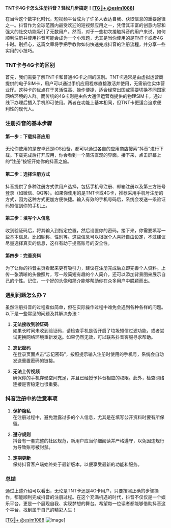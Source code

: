 **TNT卡4G卡怎么注册抖音？轻松几步搞定！[[TG💪+ @esim1088](https://t.me/s/esim1088)]**

在当今这个数字化时代，短视频平台成为了许多人表达自我、获取信息的重要途径之一。抖音作为全球范围内最受欢迎的短视频应用之一，凭借其丰富的创意内容和强大的社交功能吸引了无数用户。然而，对于一些初次接触抖音的用户来说，如何顺利注册并使用抖音可能会成为一个小难题，尤其是当你使用的是TNT卡或者4G卡时。别担心，这篇文章将手把手教你如何快速完成抖音的注册流程，并分享一些实用的小技巧。

### TNT卡与4G卡的区别

首先，我们需要了解TNT卡和普通4G卡之间的区别。TNT卡通常是由虚拟运营商提供的电子SIM卡，用户可以通过手机应用程序直接激活并使用，无需前往实体营业厅。这种卡的优点在于灵活性高、操作便捷，适合经常出国或需要切换不同国家网络环境的人群。而传统的4G卡则是由各大通信运营商提供的物理SIM卡，通过线下办理后插入手机即可使用。两者在功能上基本相同，但TNT卡更适合追求便利性的现代人。

### 注册抖音的基本步骤

#### 第一步：下载抖音应用

无论你使用的是安卓还是iOS设备，都可以通过各自的应用商店搜索“抖音”进行下载。下载完成后打开应用，你会看到一个简洁直观的界面。接下来，点击屏幕上的“注册”按钮开始你的抖音之旅。

#### 第二步：选择注册方式

抖音提供了多种注册方式供用户选择，包括手机号注册、邮箱注册以及第三方账号登录（如微信、QQ等）。如果你使用的是TNT卡或4G卡，推荐采用手机号注册的方式，因为这种方式更加方便快捷。输入有效的手机号码后，系统会发送一条验证码短信到你的手机上。

#### 第三步：填写个人信息

收到验证码后，将其输入到指定位置，然后设置你的密码。接下来，你需要填写一些基本信息，比如昵称、性别等。这些信息可以根据个人喜好自由设定，不过建议尽量选择真实的信息，这样有助于提高账号的安全性。

#### 第四步：完善资料

为了让你的抖音主页看起来更有吸引力，建议在注册完成后立即完善个人资料。上传一张清晰的头像照片，写一段简短有趣的个人简介，还可以添加背景图来展示自己的个性。记住，一个好的头像和简介能够帮助你在众多用户中脱颖而出。

### 遇到问题怎么办？

虽然注册抖音的过程看似简单，但在实际操作过程中难免会遇到各种各样的问题。以下是一些常见的问题及其解决办法：

1. **无法接收到验证码**  
   如果长时间未收到验证码，请检查手机是否开启了垃圾短信过滤功能，或者尝试更换网络环境重新发送。如果仍然无效，可以联系抖音客服寻求帮助。

2. **忘记密码**  
   在登录页面点击“忘记密码”，按照提示输入注册时使用的手机号，系统会自动发送重置密码的链接。

3. **无法上传视频**  
   确保你的手机存储空间充足，并且已经授予抖音相应的权限。此外，检查网络连接是否稳定也很重要。

### 抖音注册中的注意事项

1. **保护隐私**  
   在注册过程中，避免泄露过多的个人信息，尤其是在填写公开资料时要有所保留。

2. **遵守规则**  
   抖音有一套完整的社区规范，新用户应当仔细阅读并严格遵守，以免因违规行为导致账号被封禁。

3. **定期更新**  
   保持抖音客户端始终处于最新版本，以便享受最新的功能和服务。

### 总结

通过上述介绍可以看出，无论是TNT卡还是4G卡用户，只要按照正确的步骤操作，都能顺利完成抖音的注册过程。在这个充满机遇的时代，抖音不仅仅是一个娱乐平台，更是一个展现自我、实现梦想的舞台。希望每一位读者都能够借助抖音这个平台，找到属于自己的精彩人生！

[[TG💪+ @esim1088](https://t.me/s/esim1088) ![Image](https://i.postimg.cc/4NQfJmqS/Snipaste-2025-05-13-00-14-12.png)]
